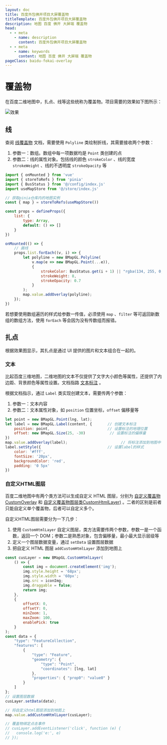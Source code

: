 ```yaml
---
layout: doc
title: 百度外包佛开项目大屏覆盖物
titleTemplate: 百度外包佛开项目大屏覆盖物
description: 地图 百度 佛开 大屏端 覆盖物
head:
  - - meta
    - name: description
      content: 百度外包佛开项目大屏覆盖物
  - - meta
    - name: keywords
      content: 地图 百度 佛开 大屏端 覆盖物
pageClass: baidu-fokai-overlay
---
```


# 覆盖物

在百度二维地图中，扎点、线等这些统称为覆盖物。项目需要的效果如下图所示：

![效果](https://pic.imgdb.cn/item/65fa859f9f345e8d03e05bf8.png)

## 线

查阅 [线覆盖物](https://lbs.baidu.com/index.php?title=jspopularGL/guide/addOverlay) 文档，需要使用 `Polyline` 类绘制折线，其需要接收两个参数：

1. 参数一：数组。数组中每一项数据均是 `Point` 类创建的点
2. 参数二：线的属性对象。包括线的颜色 `strokeColor` 、线的宽度 `strokeWeight` 、线的不透明度 `strokeOpacity` 等

```js
import { onMounted } from 'vue'
import { storeToRefs } from 'pinia'
import { BusStatus } from '@/config/index.js'
import useMapStore from '@/store/index.js'

// 获取pinia仓库内的地图实例
const { map } = storeToRefs(useMapStore())

const props = defineProps({
    list: {
        type: Array,
        default: () => []
    }
})

onMounted(() => {
    // 画线
    props.list.forEach((v, i) => {
        let polyline = new BMapGL.Polyline(
            v.map(e => new BMapGL.Point(...e)),
            {
                strokeColor: BusStatus.get(i + 1) || "rgba(134, 255, 0, 0.98)",
                strokeWeight: 8,
                strokeOpacity: 0.7
            }
        );
        map.value.addOverlay(polyline);
    });
})
```

若想要使用数组遍历的样式给参数一传值，必须使用 `map` 、`filter` 等可返回新数组的数组方法，使用 `forEach` 等会因为没有传数组而报错。

## 扎点

根据效果图显示，其扎点是通过 UI 提供的图片和文本组合在一起的。

### 文本

比起百度三维地图，二维地图的文本不仅提供了文字大小颜色等属性，还提供了内边距、背景颜色等属性设置。文档指路 [文本标注](https://lbs.baidu.com/index.php?title=jspopularGL/guide/label) 。

根据文档指示，通过 `Label` 类实现创建文本，需要传两个参数：

1. 参数一：文本内容
2. 参数二：文本属性对象，如 `position` 位置坐标，`offset` 偏移量等

```js
let point = new BMapGL.Point(lng, lat);
let label = new BMapGL.Label(content, {       // 创建文本标注
    position: point,                          // 设置标注的地理位置
    offset: new BMapGL.Size(25, -30)           // 设置标注的偏移量
})
map.value.addOverlay(label);                        // 将标注添加到地图中
label.setStyle({                              // 设置label的样式
    color: '#fff',
    fontSize: '20px',
    backgroundColor: 'red',
    padding: '0 5px'
})
```

### 自定义HTML图层

百度二维地图中有两个类方法可以生成自定义 HTML 图层，分别为 [自定义覆盖物CustomOverlay](https://lbsyun.baidu.com/jsdemo.htm#customoverlay-canvas) 和 [自定义覆盖物图层类CustomHtmlLayer)](https://lbs.baidu.com/index.php?title=jspopularGL/guide/CustomhtmlLayer) 。二者的区别是前者只能自定义单个覆盖物，后者可以自定义多个。

自定义HTML图层需要分为一下几步：

1. 使用 `CustomHtmlLayer` 自定义图层，类方法需要传两个参数，参数一是一个函数，返回一个 DOM；参数二是熟悉对象，包含偏移量，最小最大显示层级等
2. 定义一个图层数据变量，通过 `setData` 设置图层数据
3. 把自定义 HTML 图层 `addCustomHtmlLayer` 添加到地图上

```js
const cusLayer = new BMapGL.CustomHtmlLayer(
    () => {
        const img = document.createElement('img');
        img.style.height = '68px';
        img.style.width = '60px';
        img.src = iconImg;
        img.draggable = false;
        return img;
    },
    {
        offsetX: 0,
        offsetY: 0,
        minZoom: 1,
        maxZoom: 100,
        enablePick: true
    }
);
const data = {
    "type": "FeatureCollection",
    "features": [
        {
            "type": "Feature",
            "geometry": {
                "type": "Point",
                "coordinates": [lng, lat]
            },
            "properties": { "prop0": "value0" }
        }
    ]
};
// 设置图层数据
cusLayer.setData(data);

// 将自定义html图层添加到地图上
map.value.addCustomHtmlLayer(cusLayer);

// 覆盖物绑定点击事件
// cusLayer.addEventListener('click', function (e) {
//   console.log('e:', e)
// });
```


